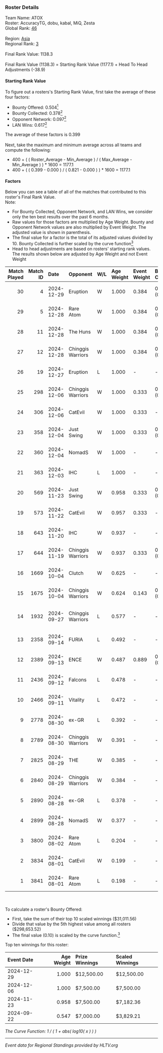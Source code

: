 ### Roster Details<br />
Team Name: ATOX<br />
Roster: AccuracyTG, dobu, kabal, MiQ, Zesta<br />
Global Rank: [46](../../standings_global_2024_12_31.md)<br />
<br />
Region: [Asia]( ../../standings_asia_2024_12_31.md)<br />
Regional Rank: [3]( ../../standings_asia_2024_12_31.md)<br />
<br />
Final Rank Value:  1138.3<br />
<br />
Final Rank Value (1138.3) = Starting Rank Value (1177.1) + Head To Head Adjustments (-38.9)<br />

#### Starting Rank Value<br />
To figure out a rosters's Starting Rank Value, first take the average of these four factors:<br />
- Bounty Offered: 0.504[<sup>1</sup>](#table2)
- Bounty Collected: 0.378[<sup>2</sup>](#table1)
- Opponent Network: 0.097[<sup>2</sup>](#table1)
- LAN Wins: 0.617[<sup>2</sup>](#table1)

The average of these factors is 0.399<br />
<br />
Next, take the maximum and minimum average across all teams and compute the following:<br />
- 400 + ( ( Roster_Average - Min_Average ) / ( Max_Average - Min_Average ) ) * 1600 = 1177.1
- 400 + ( ( 0.399 - 0.000 ) / ( 0.821 - 0.000 ) ) * 1600 = 1177.1


#### Factors<br />
Below you can see a table of all of the matches that contributed to this roster's Final Rank Value.<br />
Note:<br />

- For Bounty Collected, Opponent Network, and LAN Wins, we consider only the ten best results over the past 6 months.
- Raw values for those factors are multiplied by Age Weight. Bounty and Opponent Network values are also multiplied by Event Weight. The adjusted value is shown in parenthesis.
- The final value for a factor is the total of its adjusted values divided by 10. Bounty Collected is further scaled by the curve function[<sup>3</sup>](#curveFunction)
- Head to head adjustments are based on rosters' starting rank values. The results shown below are adjusted by Age Weight and not Event Weight
<span id="table1"></span><br />


| Match Played | Match ID | Date       | Opponent          | W/L | Age Weight | Event Weight | Bounty Collected | Opponent Network | LAN Wins  | H2H Adj. | Roster                               |
| -: | -: | :- | :- | :- | :- | :- | :- | :- | :- | -: | :- |
|           30 |        4 | 2024-12-29 | Eruption          | W   | 1.000      | 0.384        | 0.020 (0.008)    | -                | 1 (1.000) |     8.35 | AccuracyTG, dobu, kabal, MiQ, Zesta  |
|           29 |        5 | 2024-12-28 | Rare Atom         | W   | 1.000      | 0.384        | 0.052 (0.020)    | 0.300 (0.115)    | 1 (1.000) |    10.06 | AccuracyTG, dobu, kabal, MiQ, Zesta  |
|           28 |       11 | 2024-12-28 | The Huns          | W   | 1.000      | 0.384        | 0.048 (0.019)    | 0.347 (0.133)    | 1 (1.000) |     7.79 | AccuracyTG, dobu, kabal, MiQ, Zesta  |
|           27 |       12 | 2024-12-28 | Chinggis Warriors | W   | 1.000      | 0.384        | 0.035 (0.013)    | 0.334 (0.128)    | 1 (1.000) |     4.93 | AccuracyTG, dobu, kabal, MiQ, Zesta  |
|           26 |       19 | 2024-12-27 | Eruption          | L   | 1.000      | -            | -                | -                | -         |   -23.54 | AccuracyTG, dobu, kabal, MiQ, Zesta  |
|           25 |      298 | 2024-12-06 | Chinggis Warriors | W   | 1.000      | 0.333        | 0.035 (0.012)    | 0.334 (0.111)    | 0 (0.000) |     4.88 | AccuracyTG, dobu, kabal, MiQ, Zesta  |
|           24 |      306 | 2024-12-06 | CatEvil           | W   | 1.000      | 0.333        | -                | 0.178 (0.059)    | 0 (0.000) |     1.95 | AccuracyTG, dobu, kabal, MiQ, Zesta  |
|           23 |      358 | 2024-12-04 | Just Swing        | W   | 1.000      | 0.333        | 0.008 (0.003)    | 0.166 (0.055)    | 0 (0.000) |     3.18 | AccuracyTG, dobu, kabal, MiQ, Zesta  |
|           22 |      360 | 2024-12-04 | NomadS            | W   | 1.000      | -            | -                | -                | -         |     0.54 | AccuracyTG, dobu, kabal, MiQ, Zesta  |
|           21 |      363 | 2024-12-03 | IHC               | L   | 1.000      | -            | -                | -                | -         |   -28.64 | AccuracyTG, dobu, kabal, MiQ, Zesta  |
|           20 |      569 | 2024-11-23 | Just Swing        | W   | 0.958      | 0.333        | 0.008 (0.003)    | 0.166 (0.053)    | -         |     2.89 | AccuracyTG, dobu, kabal, MiQ, Zesta  |
|           19 |      573 | 2024-11-22 | CatEvil           | W   | 0.957      | 0.333        | -                | 0.178 (0.057)    | -         |     1.36 | AccuracyTG, dobu, kabal, MiQ, Zesta  |
|           18 |      643 | 2024-11-20 | IHC               | W   | 0.937      | -            | -                | -                | -         |     2.31 | AccuracyTG, dobu, kabal, MiQ, Zesta  |
|           17 |      644 | 2024-11-19 | Chinggis Warriors | W   | 0.937      | 0.333        | 0.035 (0.011)    | 0.334 (0.104)    | -         |     5.43 | AccuracyTG, dobu, kabal, MiQ, Zesta  |
|           16 |     1669 | 2024-10-04 | Clutch            | W   | 0.625      | -            | -                | -                | 1 (0.625) |     0.87 | cool4st, dobu, kabal, MiQ, yAmi      |
|           15 |     1675 | 2024-10-04 | Chinggis Warriors | W   | 0.624      | 0.143        | 0.035 (0.003)    | -                | 1 (0.624) |     4.58 | cool4st, dobu, kabal, MiQ, yAmi      |
|           14 |     1932 | 2024-09-27 | Chinggis Warriors | L   | 0.577      | -            | -                | -                | -         |   -16.60 | dobu, FlyNN, kabal, MiQ, yAmi        |
|           13 |     2358 | 2024-09-14 | FURIA             | L   | 0.492      | -            | -                | -                | -         |    -1.29 | Annihilation, dobu, kabal, MiQ, yAmi |
|           12 |     2389 | 2024-09-13 | ENCE              | W   | 0.487      | 0.889        | 0.311 (0.135)    | 0.345 (0.149)    | 1 (0.487) |     8.13 | Annihilation, dobu, kabal, MiQ, yAmi |
|           11 |     2436 | 2024-09-12 | Falcons           | L   | 0.478      | -            | -                | -                | -         |    -8.70 | Annihilation, dobu, kabal, MiQ, yAmi |
|           10 |     2466 | 2024-09-11 | Vitality          | L   | 0.472      | -            | -                | -                | -         |    -0.28 | Annihilation, dobu, kabal, MiQ, yAmi |
|            9 |     2778 | 2024-08-30 | ex-GR             | L   | 0.392      | -            | -                | -                | -         |   -11.18 | Annihilation, dobu, kabal, MiQ, yAmi |
|            8 |     2789 | 2024-08-30 | Chinggis Warriors | W   | 0.391      | -            | -                | -                | -         |     0.96 | Annihilation, dobu, kabal, MiQ, yAmi |
|            7 |     2825 | 2024-08-29 | THE               | W   | 0.385      | -            | -                | -                | -         |     0.33 | Annihilation, dobu, kabal, MiQ, yAmi |
|            6 |     2840 | 2024-08-29 | Chinggis Warriors | W   | 0.384      | -            | -                | -                | -         |     2.38 | Annihilation, dobu, kabal, MiQ, yAmi |
|            5 |     2890 | 2024-08-28 | ex-GR             | L   | 0.378      | -            | -                | -                | -         |   -10.90 | Annihilation, dobu, kabal, MiQ, yAmi |
|            4 |     2899 | 2024-08-28 | NomadS            | W   | 0.377      | -            | -                | -                | -         |     0.27 | Annihilation, dobu, kabal, MiQ, yAmi |
|            3 |     3800 | 2024-08-02 | Rare Atom         | L   | 0.204      | -            | -                | -                | -         |    -4.60 | Annihilation, dobu, kabal, MiQ, yAmi |
|            2 |     3834 | 2024-08-01 | CatEvil           | W   | 0.199      | -            | -                | -                | -         |     0.20 | Annihilation, dobu, kabal, MiQ, yAmi |
|            1 |     3841 | 2024-08-01 | Rare Atom         | L   | 0.198      | -            | -                | -                | -         |    -4.49 | Annihilation, dobu, kabal, MiQ, yAmi |

<br />
<span id="table2"></span><br />
To calculate a roster's Bounty Offered:<br />

- First, take the sum of their top 10 scaled winnings ($31,011.56)
- Divide that value by the 5th highest value among all rosters ($298,653.52)
- The final value (0.10) is scaled by the curve function.[<sup>3</sup>](#curveFunction)

Top ten winnings for this roster:<br />

| Event Date | Age Weight | Prize Winnings | Scaled Winnings |
| :- | -: | :- | :- |
| 2024-12-29 |      1.000 | $12,500.00     | $12,500.00      |
| 2024-12-06 |      1.000 | $7,500.00      | $7,500.00       |
| 2024-11-23 |      0.958 | $7,500.00      | $7,182.36       |
| 2024-09-22 |      0.547 | $7,000.00      | $3,829.21       |


<span id="curveFunction"></span>_The Curve Function: 1 / ( 1 + abs( log10( x ) ) )_<br />

---
_Event data for Regional Standings provided by HLTV.org_<br />
